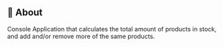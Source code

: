 ## :dart: About ##

Console Application that calculates the total amount of products in stock, and add and/or remove more of the same products.  
